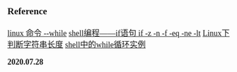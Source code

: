 <font size=4 face='楷体'>


### Reference

[linux 命令 --while](https://www.cnblogs.com/wenq001/p/10209942.html)
[shell编程——if语句 if -z -n -f -eq -ne -lt](https://www.cnblogs.com/sidesky/p/10679427.html)
[Linux下判断字符串长度](https://www.cnblogs.com/EasonJim/p/8320230.html)
[shell中的while循环实例](https://blog.csdn.net/wdz306ling/article/details/79602739)

**2020.07.28**
